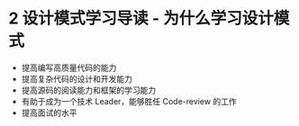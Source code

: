 # 2 设计模式学习导读 - 为什么学习设计模式

* 提高编写高质量代码的能力
* 提高复杂代码的设计和开发能力
* 提高源码的阅读能力和框架的学习能力
* 有助于成为一个技术 Leader，能够胜任 Code-review 的工作
* 提高面试的水平
